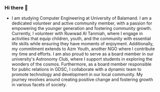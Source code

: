 ### Hi there 👋


- I am studying Computer Engineering at University of Balamand. 
I am a dedicated volunteer and active community member, with a passion for empowering the younger generation and fostering community growth.
Currently, I volunteer with Ruwwad Al Tanmiah, where I engage in activities that equip children, youth, and the community with essential life skills while ensuring they have moments of enjoyment. 
Additionally, my commitment extends to Azm Youth, another NGO where I contribute my time and efforts. 
I am also proud to serve as a board member in our university's Astronomy Club, where I support students in exploring the wonders of the cosmos.
Furthermore, as a board member responsible for public relations in GDSC, I collaborate with a dynamic team to promote technology and development in our local community. 
My journey revolves around creating positive change and fostering growth in various facets of society.
